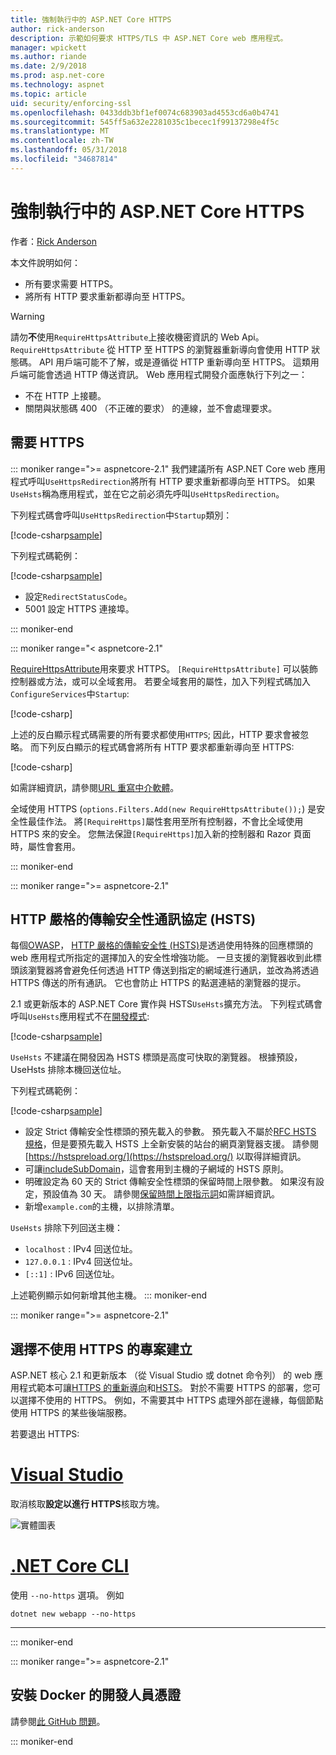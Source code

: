 ```yaml
---
title: 強制執行中的 ASP.NET Core HTTPS
author: rick-anderson
description: 示範如何要求 HTTPS/TLS 中 ASP.NET Core web 應用程式。
manager: wpickett
ms.author: riande
ms.date: 2/9/2018
ms.prod: asp.net-core
ms.technology: aspnet
ms.topic: article
uid: security/enforcing-ssl
ms.openlocfilehash: 0433ddb3bf1ef0074c683903ad4553cd6a0b4741
ms.sourcegitcommit: 545ff5a632e2281035c1becec1f99137298e4f5c
ms.translationtype: MT
ms.contentlocale: zh-TW
ms.lasthandoff: 05/31/2018
ms.locfileid: "34687814"
---
```

# <a name="enforce-https-in-an-aspnet-core"></a>強制執行中的 ASP.NET Core HTTPS

作者：[Rick Anderson](https://twitter.com/RickAndMSFT)

本文件說明如何：

- 所有要求需要 HTTPS。
- 將所有 HTTP 要求重新都導向至 HTTPS。

> [!WARNING]
> 請勿**不**使用`RequireHttpsAttribute`上接收機密資訊的 Web Api。 `RequireHttpsAttribute` 從 HTTP 至 HTTPS 的瀏覽器重新導向會使用 HTTP 狀態碼。 API 用戶端可能不了解，或是遵循從 HTTP 重新導向至 HTTPS。 這類用戶端可能會透過 HTTP 傳送資訊。 Web 應用程式開發介面應執行下列之一：
>
>* 不在 HTTP 上接聽。
>* 關閉與狀態碼 400 （不正確的要求） 的連線，並不會處理要求。

<a name="require"></a>
## <a name="require-https"></a>需要 HTTPS

::: moniker range=">= aspnetcore-2.1"
我們建議所有 ASP.NET Core web 應用程式呼叫`UseHttpsRedirection`將所有 HTTP 要求重新都導向至 HTTPS。 如果`UseHsts`稱為應用程式，並在它之前必須先呼叫`UseHttpsRedirection`。

下列程式碼會呼叫`UseHttpsRedirection`中`Startup`類別：

[!code-csharp[sample](enforcing-ssl/sample/Startup.cs?name=snippet1&highlight=13)]


下列程式碼範例：

[!code-csharp[sample](enforcing-ssl/sample/Startup.cs?name=snippet2&highlight=14-99)]

* 設定`RedirectStatusCode`。
* 5001 設定 HTTPS 連接埠。

::: moniker-end


::: moniker range="< aspnetcore-2.1"

[RequireHttpsAttribute](/dotnet/api/Microsoft.AspNetCore.Mvc.RequireHttpsAttribute)用來要求 HTTPS。 `[RequireHttpsAttribute]` 可以裝飾控制器或方法，或可以全域套用。 若要全域套用的屬性，加入下列程式碼加入`ConfigureServices`中`Startup`:

[!code-csharp[](authentication/accconfirm/sample/WebApp1/Startup.cs?name=snippet2&highlight=4-999)]

上述的反白顯示程式碼需要的所有要求都使用`HTTPS`; 因此，HTTP 要求會被忽略。 而下列反白顯示的程式碼會將所有 HTTP 要求都重新導向至 HTTPS:

[!code-csharp[](authentication/accconfirm/sample/WebApp1/Startup.cs?name=snippet_AddRedirectToHttps&highlight=7-999)]

如需詳細資訊，請參閱[URL 重寫中介軟體](xref:fundamentals/url-rewriting)。

全域使用 HTTPS (`options.Filters.Add(new RequireHttpsAttribute());`) 是安全性最佳作法。 將`[RequireHttps]`屬性套用至所有控制器，不會比全域使用 HTTPS 來的安全。 您無法保證`[RequireHttps]`加入新的控制器和 Razor 頁面時，屬性會套用。

::: moniker-end

::: moniker range=">= aspnetcore-2.1"
<a name="hsts"></a>
## <a name="http-strict-transport-security-protocol-hsts"></a>HTTP 嚴格的傳輸安全性通訊協定 (HSTS)

每個[OWASP](https://www.owasp.org/index.php/About_The_Open_Web_Application_Security_Project)， [HTTP 嚴格的傳輸安全性 (HSTS)](https://www.owasp.org/index.php/HTTP_Strict_Transport_Security_Cheat_Sheet)是透過使用特殊的回應標頭的 web 應用程式所指定的選擇加入的安全性增強功能。 一旦支援的瀏覽器收到此標頭該瀏覽器將會避免任何透過 HTTP 傳送到指定的網域進行通訊，並改為將透過 HTTPS 傳送的所有通訊。 它也會防止 HTTPS 的點選連結的瀏覽器的提示。

2.1 或更新版本的 ASP.NET Core 實作與 HSTS`UseHsts`擴充方法。 下列程式碼會呼叫`UseHsts`應用程式不在[開發模式](xref:fundamentals/environments):

[!code-csharp[sample](enforcing-ssl/sample/Startup.cs?name=snippet1&highlight=10)]

`UseHsts` 不建議在開發因為 HSTS 標頭是高度可快取的瀏覽器。 根據預設，UseHsts 排除本機回送位址。

下列程式碼範例：

[!code-csharp[sample](enforcing-ssl/sample/Startup.cs?name=snippet2&highlight=5-12)]

* 設定 Strict 傳輸安全性標頭的預先載入的參數。 預先載入不屬於[RFC HSTS 規格](https://tools.ietf.org/html/rfc6797)，但是要預先載入 HSTS 上全新安裝的站台的網頁瀏覽器支援。 請參閱 [https://hstspreload.org/](https://hstspreload.org/) 以取得詳細資訊。
* 可讓[includeSubDomain](https://tools.ietf.org/html/rfc6797#section-6.1.2)，這會套用到主機的子網域的 HSTS 原則。 
* 明確設定為 60 天的 Strict 傳輸安全性標頭的保留時間上限參數。 如果沒有設定，預設值為 30 天。 請參閱[保留時間上限指示詞](https://tools.ietf.org/html/rfc6797#section-6.1.1)如需詳細資訊。
* 新增`example.com`的主機，以排除清單。

`UseHsts` 排除下列回送主機：

* `localhost` : IPv4 回送位址。
* `127.0.0.1` : IPv4 回送位址。
* `[::1]` : IPv6 回送位址。

上述範例顯示如何新增其他主機。
::: moniker-end


::: moniker range=">= aspnetcore-2.1"
<a name="https"></a>
## <a name="opt-out-of-https-on-project-creation"></a>選擇不使用 HTTPS 的專案建立

ASP.NET 核心 2.1 和更新版本 （從 Visual Studio 或 dotnet 命令列） 的 web 應用程式範本可讓[HTTPS 的重新導向](#require)和[HSTS](#hsts)。 對於不需要 HTTPS 的部署，您可以選擇不使用的 HTTPS。 例如，不需要其中 HTTPS 處理外部在邊緣，每個節點使用 HTTPS 的某些後端服務。

若要退出 HTTPS:

# <a name="visual-studiotabvisual-studio"></a>[Visual Studio](#tab/visual-studio) 

取消核取**設定以進行 HTTPS**核取方塊。

![實體圖表](enforcing-ssl/_static/out.png)

#   <a name="net-core-clitabnetcore-cli"></a>[.NET Core CLI](#tab/netcore-cli) 

使用 `--no-https` 選項。 例如

```console
dotnet new webapp --no-https
```

---

::: moniker-end

::: moniker range=">= aspnetcore-2.1"
## <a name="how-to-setup-a-developer-certificate-for-docker"></a>安裝 Docker 的開發人員憑證

請參閱[此 GitHub 問題](https://github.com/aspnet/Docs/issues/6199)。

::: moniker-end
